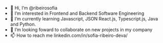 - 👋 Hi, I’m @ribeirosofia
- 👀 I’m interested in Frontend and Backend Software Engineering 
- 🌱 I’m currently learning Javascript, JSON React.js, Typescript.js, Java and Python.
- 💞️ I’m looking foward to collaborate on new projects in my company
- 📫 How to reach me linkedin.com/in/sofia-ribeiro-deva/

<!---
ribeirosofia/ribeirosofia is a ✨ special ✨ repository because its `README.md` (this file) appears on your GitHub profile.
You can click the Preview link to take a look at your changes.
--->
